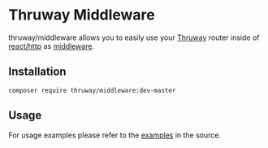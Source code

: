 Thruway Middleware
==================
thruway/middleware allows you to easily use your [Thruway](https://github.com/voryx/Thruway) router
inside of [react/http](https://github.com/reactphp/http) as [middleware](https://github.com/reactphp/http#middleware).

Installation
------------
`composer require thruway/middleware:dev-master`

Usage
-----
For usage examples please refer to the [examples](https://github.com/thruway/middleware/tree/master/example)
in the source.